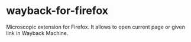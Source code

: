 # wayback-for-firefox
Microscopic extension for Firefox. It allows to open current page or given link in Wayback Machine.
